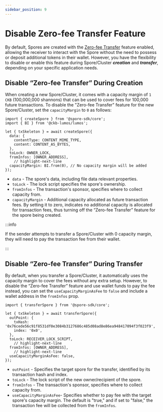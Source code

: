 ```yaml
---
sidebar_position: 9
---
```


# Disable Zero-fee Transfer Feature

By default, Spores are created with the [Zero-fee Transfer](/basics/spore-101#do-i-need-to-hold-ckb-to-transfer-and-receive-spores) feature enabled, allowing the receiver to interact with the Spore without the need to possess or deposit additional tokens in their wallet. However, you have the flexibility to disable or enable this feature during Spore/Cluster ***creation*** and ***transfer***, depending on your specific application needs.

## Disable “Zero-fee Transfer” During Creation

When creating a new Spore/Cluster, it comes with a capacity margin of `1 CKB` (100,000,000 shannons) that can be used to cover fees for 100,000 future transactions. To disable the "Zero-fee Transfer" feature for the new Spore/Cluster, set the `capacityMargin` to `0` as follows:

```tsx
import { createSpore } from '@spore-sdk/core';
import { BI } from '@ckb-lumos/lumos';

let { txSkeleton } = await createSpore({
  data: {
    contentType: CONTENT_MIME_TYPE,
    content: CONTENT_AS_BYTES,
  },
  toLock: OWNER_LOCK,
  fromInfos: [OWNER_ADDRESS],
    // highlight-next-line
  capacityMargin: BI.from(0), // No capacity margin will be added
});
```

- `data` - The spore's data, including file data relevant properties.
- `toLock` - The lock script specifies the spore's ownership.
- `fromInfos` - The transaction's sponsor, specifies where to collect capacity from.
- `capacityMargin` - Additional capacity allocated as future transaction fees. By setting it to zero, indicates no additional capacity is allocated for transaction fees, thus turning off the “Zero-fee Transfer” feature for the spore being created.

:::info

If the sender attempts to transfer a Spore/Cluster with 0 capacity margin, they will need to pay the transaction fee from their wallet.

:::

## Disable “Zero-fee Transfer” During Transfer

By default, when you transfer a Spore/Cluster, it automatically uses the capacity margin to cover the fees without any extra setup. However, to disable the “Zero-fee Transfer” feature and use wallet funds to pay the fee instead, you can set the `useCapacityMarginAsFee` to `false` and include a wallet address in the `fromInfos` prop.

```tsx
import { transferSpore } from '@spore-sdk/core';

let { txSkeleton } = await transferSpore({
  outPoint: {
    txHash: '0x76cede56c91f8531df0e3084b3127686c485d08ad8e86ea948417094f3f023f9',
    index: '0x0',
  },
  toLock: RECEIVER_LOCK_SCRIPT,
    // highlight-next-line
  fromInfos: [OWNER_ADDRESS],
    // highlight-next-line
  useCapacityMarginAsFee: false,
});
```

- `outPoint` - Specifies the target spore for the transfer, identified by its transaction hash and index.
- `toLock` - The lock script of the new owner/recipient of the spore.
- `fromInfos` - The transaction's sponsor, specifies where to collect capacity from.
- `useCapacityMarginAsFee`- Specifies whether to pay fee with the target spore's capacity margin. The default is "true," and if set to "false," the transaction fee will be collected from the `fromInfos`.

